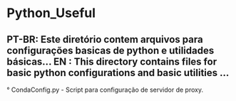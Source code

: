# Python_Useful
PT-BR: Este diretório contem arquivos para configurações basicas de python e utilidades básicas...
EN : This directory contains files for basic python configurations and basic utilities ...
--
° CondaConfig.py - Script para configuração de servidor de proxy.
